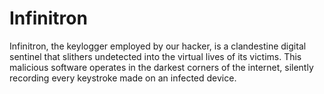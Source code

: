 # Infinitron
Infinitron, the keylogger employed by our hacker, is a clandestine digital sentinel that slithers undetected into the virtual lives of its victims. This malicious software operates in the darkest corners of the internet, silently recording every keystroke made on an infected device. 
